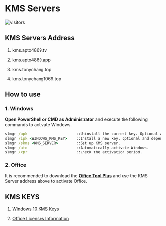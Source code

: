 # KMS Servers

![visitors](https://visitor-badge.laobi.icu/badge?page_id=tony-aptx4869.kms)

## KMS Servers Address

1. kms.aptx4869.tv

2. kms.aptx4869.app

3. kms.tonychang.top

4. kms.tonychang1069.top


## How to use

### 1. Windows

**Open PowerShell or CMD as Administrator** and execute the following commands to activate Windows.

```cmd
slmgr /upk                      ::Uninstall the current key. Optional and depended.
slmgr /ipk <WINDOWS_KMS_KEY>    ::Install a new key. Optional and depended.
slmgr /skms <KMS_SERVER>        ::Set up KMS server.
slmgr /ato                      ::Automatically activate Windows.
slmgr /xpr                      ::Check the activation period.
```

### 2. Office

It is recommended to download the
**[Office Tool Plus](https://otp.landian.vip)**
and use the KMS Server address above to activate Office.

## KMS KEYS

1. [Windows 10 KMS Keys](./windows_10_kms_keys.md)

2. [Office Licenses Information](./office_licenses_information.md)
